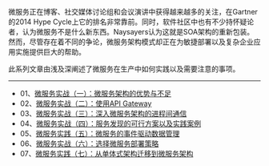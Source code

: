 微服务正在博客、社交媒体讨论组和会议演讲中获得越来越多的关注，在Gartner的2014 Hype
Cycle上它的排名非常靠前。同时，软件社区中也有不少持怀疑论者，认为微服务不是什么新东西。Naysayers认为这就是SOA架构的重新包装。然而，尽管存在着不同的争论，微服务架构模式却正在为敏捷部署以及复杂企业应用实施提供巨大的帮助。

此系列文章由浅及深阐述了微服务在生产中如何实践以及需要注意的事项。

* * *

  * 01、[微服务实战（一）：微服务架构的优势与不足](http://cmsblogs.com/?p=2822)
  * 02、[微服务实战（二）：使用API Gateway](http://cmsblogs.com/?p=2824)
  * 03、[微服务实战（三）：深入微服务架构的进程间通信](http://cmsblogs.com/?p=2826)
  * 04、[微服务实战（四）：服务发现的可行方案以及实践案例](http://cmsblogs.com/?p=2828)
  * 05、[微服务实践（五）：微服务的事件驱动数据管理](http://cmsblogs.com/?p=2830)
  * 06、[微服务实战（六）：选择微服务部署策略](http://cmsblogs.com/?p=2832)
  * 07、[微服务实践（七）：从单体式架构迁移到微服务架构](http://cmsblogs.com/?p=2834)

